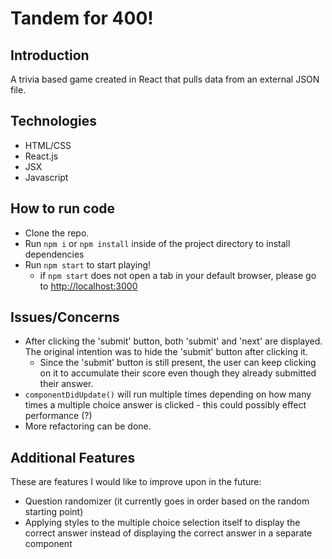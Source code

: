 # Tandem for 400!

## Introduction

A trivia based game created in React that pulls data from an external JSON file.

## Technologies
* HTML/CSS
* React.js
* JSX
* Javascript

## How to run code
* Clone the repo.
* Run `npm i` or `npm install` inside of the project directory to install dependencies
* Run `npm start` to start playing!
  * if `npm start` does not open a tab in your default browser, please go to [http://localhost:3000](http://localhost:3000)

## Issues/Concerns
* After clicking the 'submit' button, both 'submit' and 'next' are displayed. The original intention was to hide the 'submit' button after clicking it.
  * Since the 'submit' button is still present, the user can keep clicking on it to accumulate their score even though they already submitted their answer.
* `componentDidUpdate()` will run multiple times depending on how many times a multiple choice answer is clicked - this could possibly effect performance (?)
* More refactoring can be done.

## Additional Features
These are features I would like to improve upon in the future:
* Question randomizer (it currently goes in order based on the random starting point)
* Applying styles to the multiple choice selection itself to display the correct answer instead of displaying the correct answer in a separate component

